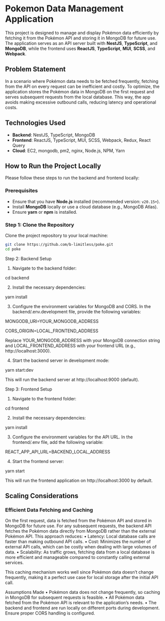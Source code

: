 # Pokemon Data Management Application

This project is designed to manage and display Pokémon data efficiently by fetching it from the Pokémon API and storing it in MongoDB for future use. The application serves as an API server built with **NestJS**, **TypeScript**, and **MongoDB**, while the frontend uses **ReactJS**, **TypeScript**, **MUI**, **SCSS**, and **Webpack**.

## Problem Statement

In a scenario where Pokémon data needs to be fetched frequently, fetching from the API on every request can be inefficient and costly. To optimize, the application stores the Pokémon data in MongoDB on the first request and serves subsequent requests from the local database. This way, the app avoids making excessive outbound calls, reducing latency and operational costs.

## Technologies Used

- **Backend**: NestJS, TypeScript, MongoDB
- **Frontend**: ReactJS, TypeScript, MUI, SCSS, Webpack, Redux, React Query
- **Cloud**: EC2, mongodb, pm2, nginx, Node.js, NPM, Yarn 


## How to Run the Project Locally

Please follow these steps to run the backend and frontend locally:

### Prerequisites

- Ensure that you have **Node.js** installed (recommended version: `v20.15+`).
- Install **MongoDB** locally or use a cloud database (e.g., MongoDB Atlas).
- Ensure **yarn** or **npm** is installed.

### Step 1: Clone the Repository

Clone the project repository to your local machine:

```bash
git clone https://github.com/b-limitless/poke.git
cd poke
```

Step 2: Backend Setup
1.	Navigate to the backend folder:

cd backend

2.	Install the necessary dependencies:

yarn install

3.	Configure the environment variables for MongoDB and CORS.
In the backend/.env.development file, provide the following variables:

MONGODB_URI=YOUR_MONGODB_ADDRESS

CORS_ORIGIN=LOCAL_FRONTEND_ADDRESS

Replace YOUR_MONGODB_ADDRESS with your MongoDB connection string and LOCAL_FRONTEND_ADDRESS with your frontend URL (e.g., http://localhost:3000).

4.	Start the backend server in development mode:

yarn start:dev

This will run the backend server at http://localhost:9000 (default).

Step 3: Frontend Setup
1.	Navigate to the frontend folder:

cd frontend

2.	Install the necessary dependencies:

yarn install

3.	Configure the environment variables for the API URL.
In the frontend/.env file, add the following variable:

REACT_APP_API_URL=BACKEND_LOCAL_ADDRESS

4. Start the frontend server:

yarn start

This will run the frontend application on http://localhost:3000 by default.

##  Scaling Considerations

### Efficient Data Fetching and Caching

On the first request, data is fetched from the Pokémon API and stored in MongoDB for future use. For any subsequent requests, the backend API fetches the Pokémon data directly from MongoDB rather than the external Pokémon API. This approach reduces:
	•	Latency: Local database calls are faster than making outbound API calls.
	•	Cost: Minimizes the number of external API calls, which can be costly when dealing with large volumes of data.
	•	Scalability: As traffic grows, fetching data from a local database is more efficient and manageable compared to constantly calling external services.

This caching mechanism works well since Pokémon data doesn’t change frequently, making it a perfect use case for local storage after the initial API call.

Assumptions Made
	•	Pokémon data does not change frequently, so caching in MongoDB for subsequent requests is feasible.
	•	All Pokémon data fetched from the Pokémon API is relevant to the application’s needs.
	•	The backend and frontend are run locally on different ports during development. Ensure proper CORS handling is configured.




